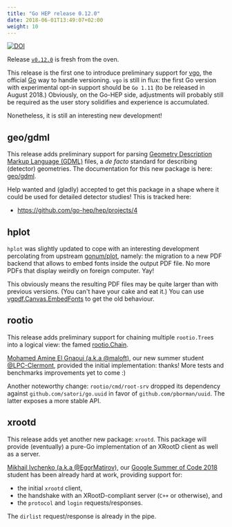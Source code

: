 ```yaml
---
title: "Go HEP release 0.12.0"
date: 2018-06-01T13:49:07+02:00
weight: 10
---
```


[![DOI](https://zenodo.org/badge/DOI/10.5281/zenodo.1257252.svg)](https://doi.org/10.5281/zenodo.1257252)

Release [`v0.12.0`](https://github.com/go-hep/hep/tree/v0.12.0) is fresh from the oven.

This release is the first one to introduce preliminary support for [vgo](https://research.swtch.com/vgo), the official [Go](https://golang.org) way to handle versioning.
`vgo` is still in flux: the first Go version with experimental opt-in support should be `Go 1.11` (to be released in August 2018.)
Obviously, on the Go-HEP side, adjustments will probably still be required as the user story solidifies and experience is accumulated.

Nonetheless, it is still an interesting new development!

## geo/gdml

This release adds preliminary support for parsing [Geometry Description Markup Language (GDML)](http://cern.ch/gdml) files, a _de facto_ standard for describing (detector) geometries.
The documentation for this new package is here: [geo/gdml](https://godoc.org/go-hep.org/x/hep/geo/gdml).

Help wanted and (gladly) accepted to get this package in a shape where it could be used for detailed detector studies!
This is tracked here:

- https://github.com/go-hep/hep/projects/4

## hplot

`hplot` was slightly updated to cope with an interesting development percolating from upstream [gonum/plot](https://godoc.org/gonum.org/v1/plot), namely: the migration to a new PDF backend that allows to embed fonts inside the output PDF file.
No more PDFs that display weirdly on foreign computer. Yay!

This obviously means the resulting PDF files may be quite larger than with previous versions.
(You can't have your cake and eat it.)
You can use [vgpdf.Canvas.EmbedFonts](https://godoc.org/gonum.org/v1/plot/vg/vgpdf#Canvas.EmbedFonts) to get the old behaviour.

## rootio

This release adds preliminary support for chaining multiple `rootio.Tree`s into a logical view: the famed [rootio.Chain](https://godoc.org/go-hep.org/x/hep/rootio#Chain).

[Mohamed Amine El Gnaoui (a.k.a @maloft)](https://github.com/maloft), our new summer student [@LPC-Clermont](http://clrwww.in2p3.fr), provided the initial implementation: thanks!
More tests and benchmarks improvements yet to come :)

Another noteworthy change: `rootio/cmd/root-srv` dropped its dependency against `github.com/satori/go.uuid` in favor of `github.com/pborman/uuid`.
The latter exposes a more stable API.

## xrootd

This release adds yet another new package: `xrootd`.
This package will provide (eventually) a pure-Go implementation of an XRootD client as well as a server.

[Mikhail Ivchenko (a.k.a @EgorMatirov)](https://github.com/EgorMatirov), our [Google Summer of Code 2018](https://summerofcode.withgoogle.com/) student has been already hard at work, providing support for:

- the initial `xrootd` client, 
- the handshake with an XRootD-compliant server (`C++` or otherwise), and
- the `protocol` and `login` requests/responses.

The `dirlist` request/response is already in the pipe.
